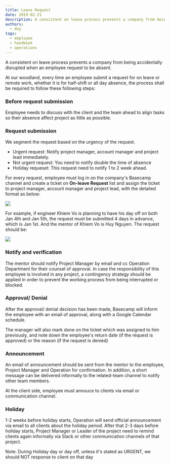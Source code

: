 ```yaml
---
title: Leave Request
date: 2019-02-21
description: A consistent on leave process prevents a company from being accidentally disrupted when an employee request to be absent. 
authors: 
  - duy
tags: 
  - employee
  - handbook
  - operations
---
```


A consistent on leave process prevents a company from being accidentally disrupted when an employee request to be absent. 

At our woodland, every time an employee submit a request for on leave or remote work, whether it is for half-shift or all day absence, the process shall be required to follow these following steps:

### Before request submission
Employee needs to discuss with the client and the team ahead to align tasks so their absence affect project as little as possible. 


### Request submission
We segment the request based on the urgency of the request. 
- Urgent request: Notify project manager, account manager and project lead immediately.
- Not urgent request: You need to notify double the time of absence 
- Holiday requeset: This request need to notify 1 to 2 week ahead.

For every request, employee must log in on the company's Basecamp channel and create a ticket on **On-leave Request** list and assign the ticket to project manager, account manager and project lead, with the detailed format as below:

![](https://i.postimg.cc/gJqYbN9q/Clean-Shot-2024-08-01-at-17-33-57-2x.png)

For example, if engineer Khiem Vo is planning to have his day off on both Jan 4th and Jan 5th, the request must be submitted 4 days in advance, which is Jan 1st. And the mentor of Khiem Vo is Huy Nguyen. The request should be:

![](https://i.postimg.cc/ydzVG2G8/Clean-Shot-2024-08-01-at-17-34-52-2x.png)

### Notify and verification
The mentor should notify Project Manager by email and cc Operation Department for their counsel of approval. 
In case the responsibility of this employee is involved in any project, a contingency strategy should be applied in order to prevent the working process from being interrupted or blocked. 

### Approval/ Denial
After the approval/ denial decision has been made, Basecamp will inform the employee with an email of approval, along with a Google Calendar schedule. 

The manager will also mark done on the ticket which was assigned to him previously, and note down the employee's return date (if the request is approved) or the reason (if the request is denied)

### Announcement
An email of announcement should be sent from the mentor to the employee, Project Manager and Operation for confirmation. In addition, a short message can be delivered informally to the related-team channel to notify other team members. 

At the client side, employee must annouce to clients via email or communication channel. 

### Holiday
1-2 weeks before holiday starts, Operation will send official announcement via email to all clients about the holiday period. After that 2-3 days before holiday starts, Project Manager or Leader of the project need to remind clients again informally via Slack or other communication channels of that project.

Note: During Holiday day or day off, unless it's stated as URGENT, we should NOT response to client on that day 
